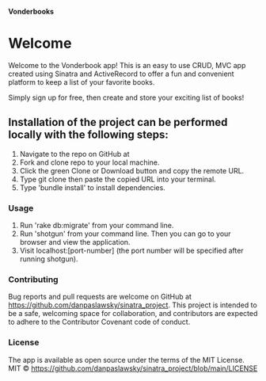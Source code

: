 **Vonderbooks**

# Welcome 
Welcome to the Vonderbook app! This is an easy to use CRUD, MVC app created using Sinatra and ActiveRecord to offer a fun and convenient platform to keep a list of your favorite books. 

Simply sign up for free, then create and store your exciting list of books!

## Installation of the project can be performed locally with the following steps:
1. Navigate to the repo on GitHub at 
2. Fork and clone repo to your local machine.
3. Click the green Clone or Download button and copy the remote URL.
4. Type git clone then paste the copied URL into your terminal.
5. Type 'bundle install' to install dependencies. 

### Usage
1. Run 'rake db:migrate' from your command line.
2. Run 'shotgun' from your command line. Then you can go to your browser and view the application.
3. Visit localhost:[port-number] (the port number will be specified after running shotgun).

### Contributing 
Bug reports and pull requests are welcome on GitHub at https://github.com/danpaslawsky/sinatra_project. This project is intended to be a safe, welcoming space for collaboration, and contributors are expected to adhere to the Contributor Covenant code of conduct.

### License
The app is available as open source under the terms of the MIT License. MIT © https://github.com/danpaslawsky/sinatra_project/blob/main/LICENSE

